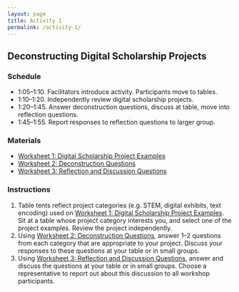 ```yaml
---
layout: page
title: Activity 1
permalink: /activity-1/
---
```


## Deconstructing Digital Scholarship Projects

### Schedule

* 1:05–1:10. Facilitators introduce activity. Participants move to tables.
* 1:10–1:20. Independently review digital scholarship projects.
* 1:20–1:45. Answer deconstruction questions, discuss at table, move into reflection questions.
* 1:45–1:55. Report responses to reflection questions to larger group.

### Materials

* [Worksheet 1: Digital Scholarship Project Examples](/deconstructing-consultations/activity-1/worksheet-1/)
* [Worksheet 2: Deconstruction Questions](/deconstructing-consultations/activity-1/worksheet-2/)
* [Worksheet 3: Reflection and Discussion Questions](/deconstructing-consultations/activity-1/worksheet-3/)

### Instructions

1. Table tents reflect project categories (e.g. STEM, digital exhibits, text encoding) used on [Worksheet 1: Digital Scholarship Project Examples](/deconstructing-consultations/activity-1/worksheet-1/). Sit at a table whose project category interests you, and select one of the project examples. Review the project independently.
1. Using [Worksheet 2: Deconstruction Questions](/deconstructing-consultations/activity-1/worksheet-2/), answer 1–2 questions from each category that are appropriate to your project. Discuss your responses to these questions at your table or in small groups.
1. Using [Worksheet 3: Reflection and Discussion Questions](/deconstructing-consultations/activity-1/worksheet-3/), answer and discuss the questions at your table or in small groups. Choose a representative to report out about this discussion to all workshop participants.
